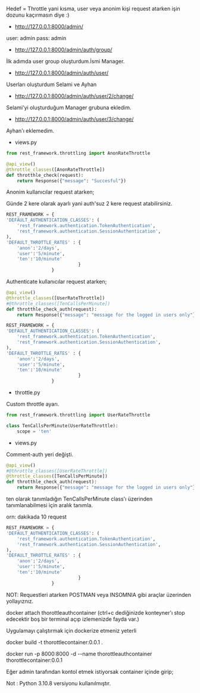 Hedef = Throttle yani kısma, user veya anonim kişi request atarken işin dozunu kaçırmasın diye :)

* http://127.0.0.1:8000/admin/

user: admin
pass: admin

* http://127.0.0.1:8000/admin/auth/group/

İlk adımda user group oluşturdum.İsmi Manager.

* http://127.0.0.1:8000/admin/auth/user/

Userları oluşturdum Selami ve Ayhan

* http://127.0.0.1:8000/admin/auth/user/2/change/

Selami'yi oluşturduğum Manager grubuna ekledim.

* http://127.0.0.1:8000/admin/auth/user/3/change/

Ayhan'ı eklemedim.

* views.py

```python
from rest_framework.throttling import AnonRateThrottle
```

``` python
@api_view()
@throttle_classes([AnonRateThrottle])
def throtthle_check(request):
    return Response({"message": "Succesful"})
```

Anonim kullanıcılar request atarken;

Günde 2 kere olarak ayarlı yani auth'suz 2 kere request atabilirsiniz.

``` python
REST_FRAMEWORK = {
'DEFAULT_AUTHENTICATION_CLASSES': (
    'rest_framework.authentication.TokenAuthentication',
    'rest_framework.authentication.SessionAuthentication',
),
'DEFAULT_THROTTLE_RATES' : { 
    'anon':'2/days',
    'user':'5/minute',
    'ten':'10/minute'
                           }
                 }
```

Authenticate kullanıcılar request atarken;

```python
@api_view()
@throttle_classes([UserRateThrottle])
#@throttle_classes([TenCallsPerMinute])
def throtthle_check_auth(request):
    return Response({"message": "message for the logged in users only"})

```

``` python
REST_FRAMEWORK = {
'DEFAULT_AUTHENTICATION_CLASSES': (
    'rest_framework.authentication.TokenAuthentication',
    'rest_framework.authentication.SessionAuthentication',
),
'DEFAULT_THROTTLE_RATES' : { 
    'anon':'2/days',
    'user':'5/minute',
    'ten':'10/minute'
                           }
                 }
```

* throttle.py

Custom throttle ayarı.

```python
from rest_framework.throttling import UserRateThrottle

class TenCallsPerMinute(UserRateThrottle):
    scope = 'ten'
```

* views.py

Comment-auth yeri değişti.

```python
@api_view()
#@throttle_classes([UserRateThrottle])
@throttle_classes([TenCallsPerMinute])
def throtthle_check_auth(request):
    return Response({"message": "message for the logged in users only"})

```
ten olarak tanımladığın TenCallsPerMinute class'ı üzerinden tanımlanabilmesi için aralık tanımla.

orn: dakikada 10 request

``` python
REST_FRAMEWORK = {
'DEFAULT_AUTHENTICATION_CLASSES': (
    'rest_framework.authentication.TokenAuthentication',
    'rest_framework.authentication.SessionAuthentication',
),
'DEFAULT_THROTTLE_RATES' : { 
    'anon':'2/days',
    'user':'5/minute',
    'ten':'10/minute'
                           }
                 }
```


NOT: Requestleri atarken POSTMAN veya INSOMNIA gibi araçlar üzerinden yollayıznız.

docker attach thorottleauthcontainer (ctrl+c dediğinizde konteyner'ı stop edecektir boş bir terminal açıp izlemenizde fayda var.)

Uygulamayı çalıştırmak için dockerize etmeniz yeterli

docker build -t thorottlecontainer:0.0.1 .

docker run -p 8000:8000 -d --name thorottleauthcontainer thorottlecontainer:0.0.1

Eğer admin tarafından kontol etmek istiyorsak container içinde girip;

Not : Python 3.10.8 versiyonu kullanılmıştır.
